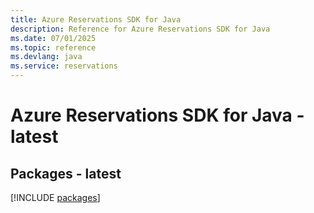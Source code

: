 ```yaml
---
title: Azure Reservations SDK for Java
description: Reference for Azure Reservations SDK for Java
ms.date: 07/01/2025
ms.topic: reference
ms.devlang: java
ms.service: reservations
---
```

# Azure Reservations SDK for Java - latest
## Packages - latest
[!INCLUDE [packages](reservations-index.md)]